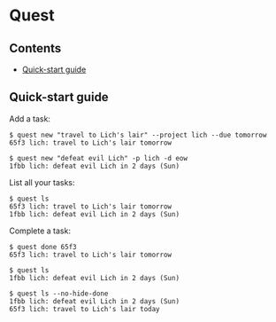 # Quest

## Contents

* [Quick-start guide](quickstart.md)

## Quick-start guide

Add a task:

```
$ quest new "travel to Lich's lair" --project lich --due tomorrow
65f3 lich: travel to Lich's lair tomorrow

$ quest new "defeat evil Lich" -p lich -d eow
1fbb lich: defeat evil Lich in 2 days (Sun)
```

List all your tasks:

```
$ quest ls
65f3 lich: travel to Lich's lair tomorrow
1fbb lich: defeat evil Lich in 2 days (Sun)
```

Complete a task:

```
$ quest done 65f3
65f3 lich: travel to Lich's lair tomorrow

$ quest ls
1fbb lich: defeat evil Lich in 2 days (Sun)

$ quest ls --no-hide-done
1fbb lich: defeat evil Lich in 2 days (Sun)
65f3 lich: travel to Lich's lair today
```


